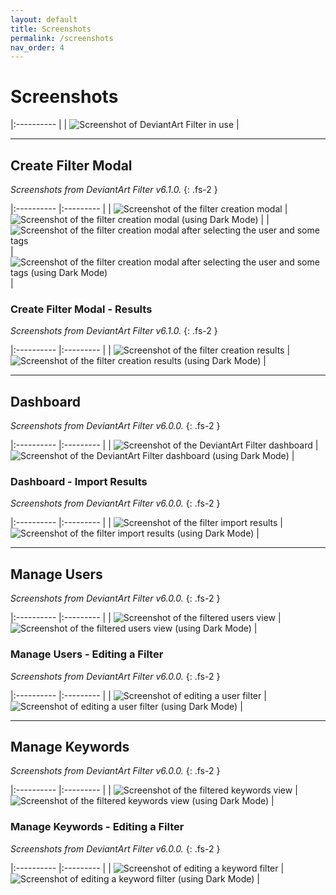 ```yaml
---
layout: default
title: Screenshots
permalink: /screenshots
nav_order: 4
---
```



# Screenshots

|:---------- |
| ![Screenshot of DeviantArt Filter in use](https://raw.githubusercontent.com/rthaut/deviantART-Filter/master/promo/Screenshot_1280x800.png) |

* * *

## Create Filter Modal

*Screenshots from DeviantArt Filter v6.1.0.*
{: .fs-2 }

|:---------- |:--------- |
| ![Screenshot of the filter creation modal](https://raw.githubusercontent.com/rthaut/deviantART-Filter/master/screenshots/Create-Filter-Modal-Initial-Light.png) | ![Screenshot of the filter creation modal (using Dark Mode)](https://raw.githubusercontent.com/rthaut/deviantART-Filter/master/screenshots/Create-Filter-Modal-Initial-Dark.png) |
| ![Screenshot of the filter creation modal after selecting the user and some tags](https://raw.githubusercontent.com/rthaut/deviantART-Filter/master/screenshots/Create-Filter-Modal-Selected-Light.png) | ![Screenshot of the filter creation modal after selecting the user and some tags (using Dark Mode)](https://raw.githubusercontent.com/rthaut/deviantART-Filter/master/screenshots/Create-Filter-Modal-Selected-Dark.png) |

### Create Filter Modal - Results

*Screenshots from DeviantArt Filter v6.1.0.*
{: .fs-2 }

|:---------- |:--------- |
| ![Screenshot of the filter creation results](https://raw.githubusercontent.com/rthaut/deviantART-Filter/master/screenshots/Create-Filter-Modal-Results-Light.png) | ![Screenshot of the filter creation results (using Dark Mode)](https://raw.githubusercontent.com/rthaut/deviantART-Filter/master/screenshots/Create-Filter-Modal-Results-Dark.png) |

* * *

## Dashboard

*Screenshots from DeviantArt Filter v6.0.0.*
{: .fs-2 }

|:---------- |:--------- |
| ![Screenshot of the DeviantArt Filter dashboard](https://raw.githubusercontent.com/rthaut/deviantART-Filter/master/screenshots/Dashboard-Light.png) | ![Screenshot of the DeviantArt Filter dashboard (using Dark Mode)](https://raw.githubusercontent.com/rthaut/deviantART-Filter/master/screenshots/Dashboard-Dark.png) |

### Dashboard - Import Results

*Screenshots from DeviantArt Filter v6.0.0.*
{: .fs-2 }

|:---------- |:--------- |
| ![Screenshot of the filter import results](https://raw.githubusercontent.com/rthaut/deviantART-Filter/master/screenshots/Dashboard-Import-Results-Light.png) | ![Screenshot of the filter import results (using Dark Mode)](https://raw.githubusercontent.com/rthaut/deviantART-Filter/master/screenshots/Dashboard-Import-Results-Dark.png) |

* * *

## Manage Users

*Screenshots from DeviantArt Filter v6.0.0.*
{: .fs-2 }

|:---------- |:--------- |
| ![Screenshot of the filtered users view](https://raw.githubusercontent.com/rthaut/deviantART-Filter/master/screenshots/Users-Light.png) | ![Screenshot of the filtered users view (using Dark Mode)](https://raw.githubusercontent.com/rthaut/deviantART-Filter/master/screenshots/Users-Dark.png) |

### Manage Users - Editing a Filter

*Screenshots from DeviantArt Filter v6.0.0.*
{: .fs-2 }

|:---------- |:--------- |
| ![Screenshot of editing a user filter](https://raw.githubusercontent.com/rthaut/deviantART-Filter/master/screenshots/Users-Editing-Light.png) | ![Screenshot of editing a user filter (using Dark Mode)](https://raw.githubusercontent.com/rthaut/deviantART-Filter/master/screenshots/Users-Editing-Dark.png) |

* * *

## Manage Keywords

*Screenshots from DeviantArt Filter v6.0.0.*
{: .fs-2 }

|:---------- |:--------- |
| ![Screenshot of the filtered keywords view](https://raw.githubusercontent.com/rthaut/deviantART-Filter/master/screenshots/Keywords-Light.png) | ![Screenshot of the filtered keywords view (using Dark Mode)](https://raw.githubusercontent.com/rthaut/deviantART-Filter/master/screenshots/Keywords-Dark.png) |

### Manage Keywords - Editing a Filter

*Screenshots from DeviantArt Filter v6.0.0.*
{: .fs-2 }

|:---------- |:--------- |
| ![Screenshot of editing a keyword filter](https://raw.githubusercontent.com/rthaut/deviantART-Filter/master/screenshots/Keywords-Editing-Light.png) | ![Screenshot of editing a keyword filter (using Dark Mode)](https://raw.githubusercontent.com/rthaut/deviantART-Filter/master/screenshots/Keywords-Editing-Dark.png) |



<script src="https://cdnjs.cloudflare.com/ajax/libs/SimpleLightbox/2.1.0/simpleLightbox.min.js" integrity="sha256-1tyXmT1+SAOus10OmiTwOT7OtD3l9/8PDkN/GwWupOI=" crossorigin="anonymous"></script>

<link rel="stylesheet" href="https://cdnjs.cloudflare.com/ajax/libs/SimpleLightbox/2.1.0/simpleLightbox.min.css" integrity="sha256-NRIlTETePaYNN5ZOB75nkv7IIcQC2mr4Q+mN/T8Y4ck=" crossorigin="anonymous" />

<script>
    var images = document.querySelectorAll('img[src]');
    for (const image of images) {
        var link = document.createElement('a');
        link.setAttribute('href', image.getAttribute('src'));
        link.setAttribute('title', image.getAttribute('alt'));
        image.parentNode.insertBefore(link, image);
        link.appendChild(image);
    }

    var tables = document.querySelectorAll('table');
    for (const table of tables) {
        new SimpleLightbox({
            'elements': table.querySelectorAll('a')
        });
    }
</script>
